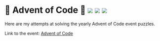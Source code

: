 # 🎄 Advent of Code 🎄 ![](https://img.shields.io/badge/day%20📅-13-blue) ![](https://img.shields.io/badge/stars%20⭐-10-yellow) ![](https://img.shields.io/badge/days%20completed-5-red)

Here are my attempts at solving the yearly Advent of Code event puzzles.

Link to the event: [Advent of Code](https://adventofcode.com/)
